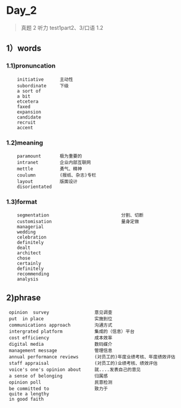 # Day_2
> 真题 2 听力 test1part2、3/口语 1.2
## 1）words
### 1.1)pronuncation
        initiative      主动性
        subordinate     下级
        a sort of
        a bit
        etcetera
        faxed
        expansion
        candidate
        recruit
        accent

### 1.2)meaning
        paramount       极为重要的
        intranet        企业内部互联网
        mettle          勇气、精神
        coulumn         (报纸、杂志)专栏
        layout          版面设计 
        disorientated       

### 1.3)format
        segmentation                           分割、切断
        customisation                          量身定做
        managerial
        wedding
        celebration
        definitely
        dealt
        architect
        chose
        certainly
        definitely
        recommending
        analysis

## 2)phrase
     opinion  survey                 意见调查
     put  in place                   实施到位
     communications approach         沟通方式
     intergrated platform            集成的（信息）平台
     cost efficiency                 成本效率
     digital media                   数码媒介
     management message              管理信息
     annual performance reviews      (对员工的)年度业绩考核、年度绩效评估
     staff appraisal                 (对员工的)业绩考核、绩效评估
     voice's one's opinion about     就....发表自己的意见
     a sense of belonging            归属感
     opinion poll                    民意检测
     be committed to                 致力于
     quite a lengthy
     in good faith






